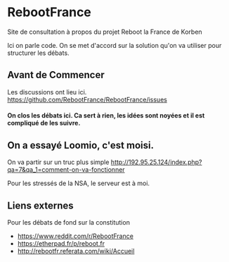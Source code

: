 # RebootFrance
Site de consultation à propos du projet Reboot la France de Korben

Ici on parle code. On se met d'accord sur la solution qu'on va utiliser pour structurer les débats.

## Avant de Commencer 
Les discussions ont lieu ici.
https://github.com/RebootFrance/RebootFrance/issues

#### On clos les débats ici. Ca sert à rien, les idées sont noyées et il est compliqué de les suivre.
## On a essayé Loomio, c'est moisi.
On va partir sur un truc plus simple 
http://192.95.25.124/index.php?qa=7&qa_1=comment-on-va-fonctionner

Pour les stressés de la NSA, le serveur est à moi.

## Liens externes
Pour les débats de fond sur la constitution
* https://www.reddit.com/r/RebootFrance
* https://etherpad.fr/p/reboot.fr
* http://rebootfr.referata.com/wiki/Accueil
